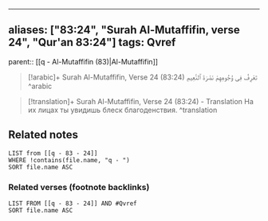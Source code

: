 
---
aliases: ["83:24", "Surah Al-Mutaffifin, verse 24", "Qur'an 83:24"]
tags: Qvref
---

parent:: [[q - Al-Mutaffifin (83)|Al-Mutaffifin]]

> [!arabic]+ Surah Al-Mutaffifin, Verse 24 (83:24)
> <span class="quran-arabic">تَعْرِفُ فِى وُجُوهِهِمْ نَضْرَةَ ٱلنَّعِيمِ</span>
^arabic

> [!translation]+ Surah Al-Mutaffifin, Verse 24 (83:24) - Translation
> На их лицах ты увидишь блеск благоденствия.
^translation



## Related notes
```dataview
LIST from [[q - 83 - 24]]
WHERE !contains(file.name, "q - ")
SORT file.name ASC
```

### Related verses (footnote backlinks)
```dataview
LIST FROM [[q - 83 - 24]] AND #Qvref
SORT file.name ASC
```

